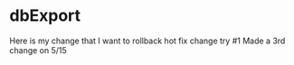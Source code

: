 # dbExport
Here is my change that I want to rollback
hot fix change try #1
Made a 3rd change on 5/15
